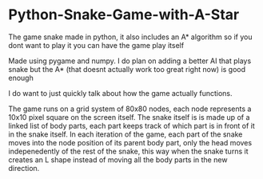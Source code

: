 # Python-Snake-Game-with-A-Star
The game snake made in python, it also includes an A* algorithm so if you dont want to play it you can have the game play itself


Made using pygame and numpy.
I do plan on adding a better AI that plays snake but the A* (that doesnt actually work too great right now) is good enough

I do want to just quickly talk about how the game actually functions.

The game runs on a grid system of 80x80 nodes, each node represents a 10x10 pixel square on the screen itself.
The snake itself is is made up of a linked list of body parts, each part keeps track of which part is in front of it in the snake itself.
In each iteration of the game, each part of the snake moves into the node position of its parent body part, only the head moves indepenedently of the rest of the snake, this way when the snake turns it creates an L shape instead of moving all the body parts in the new direction.
